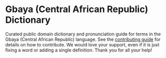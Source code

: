 
# Gbaya (Central African Republic) Dictionary

Curated public domain dictionary and pronunciation guide for terms in the Gbaya (Central African Republic) language. See the [contributing guide](https://github.com/drumworkteam/term/blob/make/.github/contributing.md) for details on how to contribute. We would love your support, even if it is just fixing a word or adding a single definition. Thank you for all your help!